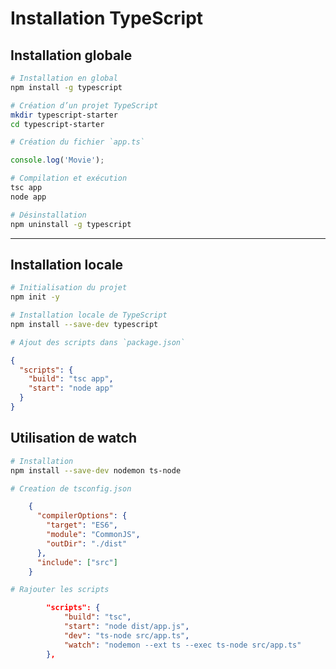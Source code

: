 # Installation TypeScript

## Installation globale

```bash
# Installation en global
npm install -g typescript

# Création d’un projet TypeScript
mkdir typescript-starter
cd typescript-starter

# Création du fichier `app.ts`
```
```typescript
console.log('Movie');
```

```bash
# Compilation et exécution
tsc app
node app

# Désinstallation
npm uninstall -g typescript
```

---

## Installation locale

```bash
# Initialisation du projet
npm init -y

# Installation locale de TypeScript
npm install --save-dev typescript

# Ajout des scripts dans `package.json`
```

```json
{
  "scripts": {
    "build": "tsc app",
    "start": "node app"
  }
}
```



## Utilisation de watch

```bash
# Installation
npm install --save-dev nodemon ts-node

# Creation de tsconfig.json
```

```json
    {
      "compilerOptions": {
        "target": "ES6",
        "module": "CommonJS",
        "outDir": "./dist"
      },
      "include": ["src"]
    }
```

```bash
# Rajouter les scripts
```

```json
		"scripts": {
			"build": "tsc",
			"start": "node dist/app.js",
			"dev": "ts-node src/app.ts",
			"watch": "nodemon --ext ts --exec ts-node src/app.ts"    
		},

```
